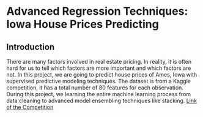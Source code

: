 # Advanced Regression Techniques: Iowa House Prices Predicting
## Introduction
There are many factors involved in real estate pricing. In reality, it is often hard for us to tell which factors are more important and which factors are not. In this project, we are going to predict house prices of Ames, Iowa with supervised predictive modeling techniques. The dataset is from a Kaggle competition, it has a total number of 80 features for each observation. During this project, we learning the entire machine learning process from data cleaning to advanced model ensembling techniques like stacking. [Link of the Competition](https://www.kaggle.com/c/house-prices-advanced-regression-techniques)
